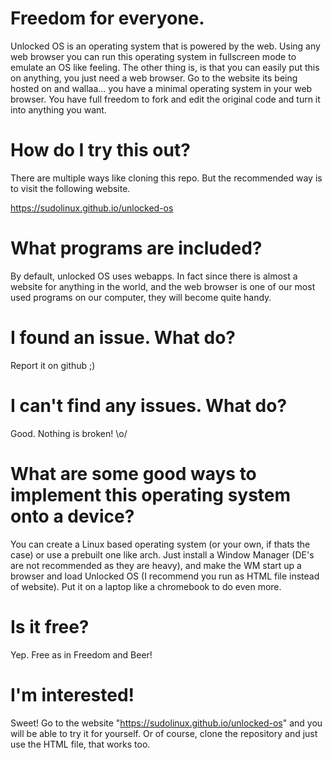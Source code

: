 # Freedom for everyone.
Unlocked OS is an operating system that is powered by the web. Using any web browser you can run this operating system in fullscreen mode to emulate an OS like feeling. The other thing is, is that you can easily put this on anything, you just need a web browser. Go to the website its being hosted on and wallaa... you have a minimal operating system in your web browser. You have full freedom to fork and edit the original code and turn it into anything you want.

# How do I try this out?
There are multiple ways like cloning this repo. But the recommended way is to visit the following website.

https://sudolinux.github.io/unlocked-os

# What programs are included?
By default, unlocked OS uses webapps. In fact since there is almost a website for anything in the world, and the web browser is one of our most used programs on our computer, they will become quite handy.

# I found an issue. What do?
Report it on github ;)

# I can't find any issues. What do?
Good. Nothing is broken! \o/

# What are some good ways to implement this operating system onto a device?
You can create a Linux based operating system (or your own, if thats the case) or use a prebuilt one like arch. Just install a Window Manager (DE's are not recommended as they are heavy), and make the WM start up a browser and load Unlocked OS (I recommend you run as HTML file instead of website). Put it on a laptop like a chromebook to do even more.

# Is it free?
Yep. Free as in Freedom and Beer!

# I'm interested!
Sweet! Go to the website "https://sudolinux.github.io/unlocked-os" and you will be able to try it for yourself. Or of course, clone the repository and just use the HTML file, that works too.
